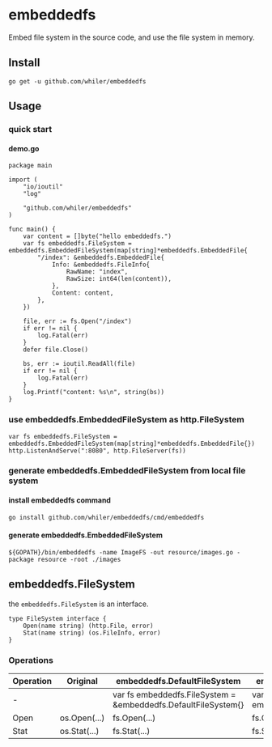 # embeddedfs #
Embed file system in the source code, and use the file system in memory.

## Install ##

	go get -u github.com/whiler/embeddedfs

## Usage ##
### quick start ###
#### demo.go ####

	package main
	
	import (
		"io/ioutil"
		"log"
	
		"github.com/whiler/embeddedfs"
	)
	
	func main() {
		var content = []byte("hello embeddedfs.")
		var fs embeddedfs.FileSystem = embeddedfs.EmbeddedFileSystem(map[string]*embeddedfs.EmbeddedFile{
			"/index": &embeddedfs.EmbeddedFile{
				Info: &embeddedfs.FileInfo{
					RawName: "index",
					RawSize: int64(len(content)),
				},
				Content: content,
			},
		})
	
		file, err := fs.Open("/index")
		if err != nil {
			log.Fatal(err)
		}
		defer file.Close()
	
		bs, err := ioutil.ReadAll(file)
		if err != nil {
			log.Fatal(err)
		}
		log.Printf("content: %s\n", string(bs))
	}

### use embeddedfs.EmbeddedFileSystem as http.FileSystem ###

	var fs embeddedfs.FileSystem = embeddedfs.EmbeddedFileSystem(map[string]*embeddedfs.EmbeddedFile{})
	http.ListenAndServe(":8080", http.FileServer(fs))

### generate embeddedfs.EmbeddedFileSystem from local file system ###
#### install embeddedfs command ####

	go install github.com/whiler/embeddedfs/cmd/embeddedfs

#### generate embeddedfs.EmbeddedFileSystem ####

	${GOPATH}/bin/embeddedfs -name ImageFS -out resource/images.go -package resource -root ./images

## embeddedfs.FileSystem ##
the `embeddedfs.FileSystem` is an interface.

	type FileSystem interface {
		Open(name string) (http.File, error)
		Stat(name string) (os.FileInfo, error)
	}

### Operations ###
| Operation | Original     | embeddedfs.DefaultFileSystem                                   | embeddedfs.EmbeddedFileSystem                                     |
| --------- | ------------ | -------------------------------------------------------------- | ----------------------------------------------------------------- |
| -         |              | var fs embeddedfs.FileSystem = &embeddedfs.DefaultFileSystem{} | var fs embeddedfs.FileSystem = embeddedfs.EmbeddedFileSystem(...) |
| Open      | os.Open(...) | fs.Open(...)                                                   | fs.Open(...)                                                      |
| Stat      | os.Stat(...) | fs.Stat(...)                                                   | fs.Stat(...)                                                      |

